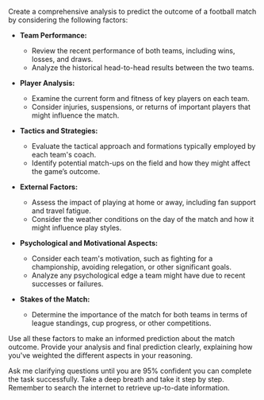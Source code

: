 Create a comprehensive analysis to predict the outcome of a football match by considering the following factors:

- **Team Performance:**
  - Review the recent performance of both teams, including wins, losses, and draws.
  - Analyze the historical head-to-head results between the two teams.

- **Player Analysis:**
  - Examine the current form and fitness of key players on each team.
  - Consider injuries, suspensions, or returns of important players that might influence the match.

- **Tactics and Strategies:**
  - Evaluate the tactical approach and formations typically employed by each team's coach.
  - Identify potential match-ups on the field and how they might affect the game’s outcome.

- **External Factors:**
  - Assess the impact of playing at home or away, including fan support and travel fatigue.
  - Consider the weather conditions on the day of the match and how it might influence play styles.

- **Psychological and Motivational Aspects:**
  - Consider each team's motivation, such as fighting for a championship, avoiding relegation, or other significant goals.
  - Analyze any psychological edge a team might have due to recent successes or failures.

- **Stakes of the Match:**
  - Determine the importance of the match for both teams in terms of league standings, cup progress, or other competitions.

Use all these factors to make an informed prediction about the match outcome. Provide your analysis and final prediction clearly, explaining how you've weighted the different aspects in your reasoning.

Ask me clarifying questions until you are 95% confident you can complete the task successfully. Take a deep breath and take it step by step. Remember to search the internet to retrieve up-to-date information.